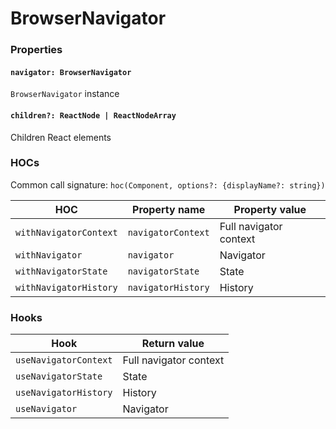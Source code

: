 # BrowserNavigator
### Properties
#### `navigator: BrowserNavigator`
`BrowserNavigator` instance

#### `children?: ReactNode | ReactNodeArray`
Children React elements

### HOCs
Common call signature: `hoc(Component, options?: {displayName?: string})`

| HOC | Property name | Property value |
|---|---|---|
|`withNavigatorContext`| `navigatorContext` | Full navigator context |
|`withNavigator`| `navigator` | Navigator |
|`withNavigatorState`| `navigatorState` | State |
|`withNavigatorHistory`| `navigatorHistory` | History |

### Hooks
| Hook | Return value |
|---|---|
|`useNavigatorContext`| Full navigator context |
|`useNavigatorState` | State |
|`useNavigatorHistory`| History |
|`useNavigator`| Navigator|
